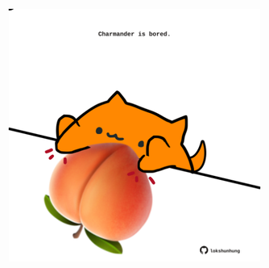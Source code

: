 <!-- built at 27/07/2025, 05:05:12 UTC -->
<p align="center">
  <img width="500" height="500" src="./ReadmeImage.svg">
</p>
